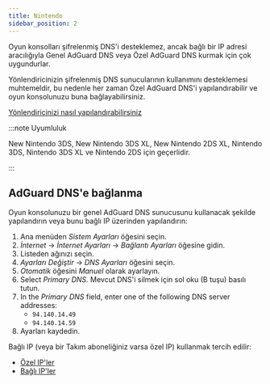 ```yaml
---
title: Nintendo
sidebar_position: 2
---
```


Oyun konsolları şifrelenmiş DNS'i desteklemez, ancak bağlı bir IP adresi aracılığıyla Genel AdGuard DNS veya Özel AdGuard DNS kurmak için çok uygundurlar.

Yönlendiricinizin şifrelenmiş DNS sunucularının kullanımını desteklemesi muhtemeldir, bu nedenle her zaman Özel AdGuard DNS'i yapılandırabilir ve oyun konsolunuzu buna bağlayabilirsiniz.

[Yönlendiricinizi nasıl yapılandırabilirsiniz](/private-dns/connect-devices/routers/routers.md)

:::note Uyumluluk

New Nintendo 3DS, New Nintendo 3DS XL, New Nintendo 2DS XL, Nintendo 3DS, Nintendo 3DS XL ve Nintendo 2DS için geçerlidir.

:::

## AdGuard DNS'e bağlanma

Oyun konsolunuzu bir genel AdGuard DNS sunucusunu kullanacak şekilde yapılandırın veya bunu bağlı IP üzerinden yapılandırın:

1. Ana menüden _Sistem Ayarları_ öğesini seçin.
2. _İnternet_ → _İnternet Ayarları_ → _Bağlantı Ayarları_ öğesine gidin.
3. Listeden ağınızı seçin.
4. _Ayarları Değiştir_ → _DNS Ayarları_ öğesini seçin.
5. _Otomatik_ öğesini _Manuel_ olarak ayarlayın.
6. Select _Primary DNS_. Mevcut DNS'i silmek için sol oku (B tuşu) basılı tutun.
7. In the _Primary DNS_ field, enter one of the following DNS server addresses:
   - `94.140.14.49`
   - `94.140.14.59`
8. Ayarları kaydedin.

Bağlı IP (veya bir Takım aboneliğiniz varsa özel IP) kullanmak tercih edilir:

- [Özel IP'ler](/private-dns/connect-devices/other-options/dedicated-ip.md)
- [Bağlı IP'ler](/private-dns/connect-devices/other-options/linked-ip.md)
